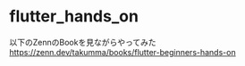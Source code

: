 # flutter_hands_on

以下のZennのBookを見ながらやってみた
https://zenn.dev/takumma/books/flutter-beginners-hands-on
